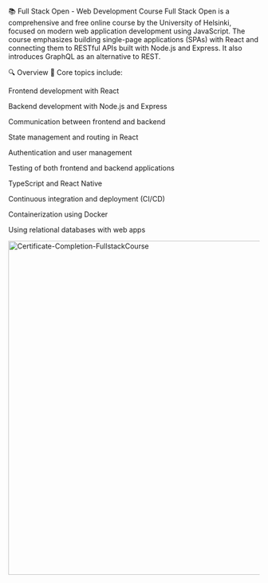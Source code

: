 📚 Full Stack Open - Web Development Course
Full Stack Open is a comprehensive and free online course by the University of Helsinki, focused on modern web application development using JavaScript. The course emphasizes building single-page applications (SPAs) with React and connecting them to RESTful APIs built with Node.js and Express. It also introduces GraphQL as an alternative to REST.

🔍 Overview
📌 Core topics include:

Frontend development with React

Backend development with Node.js and Express

Communication between frontend and backend

State management and routing in React

Authentication and user management

Testing of both frontend and backend applications

TypeScript and React Native

Continuous integration and deployment (CI/CD)

Containerization using Docker

Using relational databases with web apps

<img width="949" height="671" alt="Certificate-Completion-FullstackCourse" src="https://github.com/user-attachments/assets/05e26823-a8ba-43fa-b649-17d1c99606cb" />




